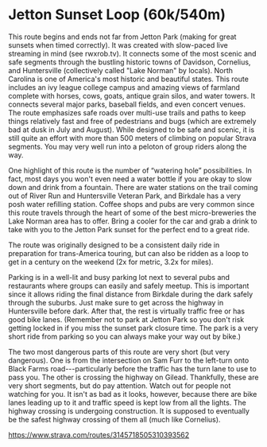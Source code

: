 # Jetton Sunset Loop (60k/540m)

This route begins and ends not far from Jetton Park (making for great sunsets when timed correctly). It was created with slow-paced live streaming in mind (see rwxrob.tv). It connects some of the most scenic and safe segments through the bustling historic towns of Davidson, Cornelius, and Huntersville (collectively called "Lake Norman" by locals). North Carolina is one of America's most historic and beautiful states. This route includes an ivy league college campus and amazing views of farmland complete with horses, cows, goats, antique grain silos, and water towers. It connects several major parks, baseball fields, and even concert venues. The route emphasizes safe roads over multi-use trails and paths to keep things relatively fast and free of pedestrians and bugs (which are extremely bad at dusk in July and August). While designed to be safe and scenic, it is still quite an effort with more than 500 meters of climbing on popular Strava segments. You may very well run into a peloton of group riders along the way.

One highlight of this route is the number of “watering hole” possibilities. In fact, most days you won't even need a water bottle if you are okay to slow down and drink from a fountain. There are water stations on the trail coming out of River Run and Huntersville Veteran Park, and Birkdale has a very posh water refilling station. Coffee shops and pubs are very common since this route travels through the heart of some of the best micro-breweries the Lake Norman area has to offer. Bring a cooler for the car and grab a drink to take with you to the Jetton Park sunset for the perfect end to a great ride.

The route was originally designed to be a consistent daily ride in preparation for trans-America touring, but can also be ridden as a loop to get in a century on the weekend (2x for metric, 3.2x for miles).

Parking is in a well-lit and busy parking lot next to several pubs and restaurants where groups can easily and safely meetup. This is important since it allows riding the final distance from Birkdale during the dark safely through the suburbs. Just make sure to get across the highway in Huntersville before dark. After that, the rest is virtually traffic free or has good bike lanes. (Remember not to park at Jetton Park so you don't risk getting locked in if you miss the sunset park closure time. The park is a very short ride from parking so you can always make your way out by bike.)

The two most dangerous parts of this route are very short (but very dangerous). One is from the intersection on Sam Furr to the left-turn onto Black Farms road---particularly before the traffic has the turn lane to use to pass you. The other is crossing the highway on Gilead. Thankfully, these are very short segments, but do pay attention. Watch out for people not watching for you. It isn't as bad as it looks, however, because there are bike lanes leading up to it and traffic speed is kept low from all the lights. The highway crossing is undergoing construction. It is supposed to eventually be the safest highway crossing of them all (much like Cornelius). 

https://www.strava.com/routes/3145718505310393562
